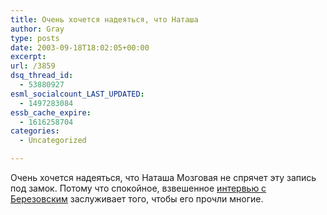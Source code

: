 ```yaml
---
title: Очень хочется надеяться, что Наташа
author: Gray
type: posts
date: 2003-09-18T18:02:05+00:00
excerpt:
url: /3859
dsq_thread_id:
  - 53880927
esml_socialcount_LAST_UPDATED:
  - 1497283084
essb_cache_expire:
  - 1616258704
categories:
  - Uncategorized

---
```








Очень хочется надеяться, что Наташа Мозговая не спрячет эту запись под замок. Потому что спокойное, взвешенное <a href="http://www.livejournal.com/users/mozgovaya/151903.html" target="_blank">интервью с Березовским</a> заслуживает того, чтобы его прочли многие.